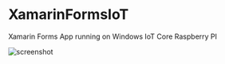 # XamarinFormsIoT
Xamarin Forms App running on Windows IoT Core Raspberry PI

![screenshot](http://tagenigma.com/blog/wp-content/uploads/2017/07/RPI_WindowsIoT.jpg)

